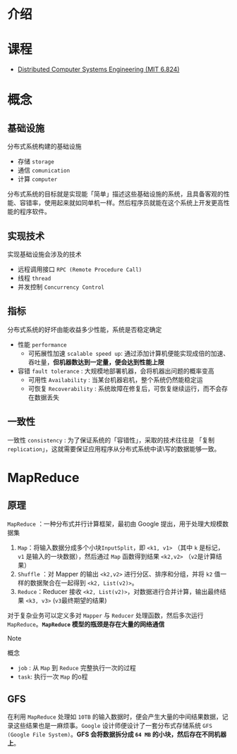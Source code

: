 # 介绍

# 课程

- [Distributed Computer Systems Engineering (MIT 6.824)](https://ocw.mit.edu/courses/6-824-distributed-computer-systems-engineering-spring-2006/download/)


# 概念

## 基础设施



分布式系统构建的基础设施
- 存储 `storage`
- 通信 `comunication`
- 计算 `computer`

分布式系统的目标就是实现能「简单」描述这些基础设施的系统，且具备客观的性能、容错率，使用起来就如同单机一样。然后程序员就能在这个系统上开发更高性能的程序软件。

## 实现技术

实现基础设施会涉及的技术
- 远程调用接口 `RPC (Remote Procedure Call)`
- 线程 `thread`
- 并发控制 `Concurrency Control`

## 指标

分布式系统的好坏由能收益多少性能，系统是否稳定确定
- 性能 `performance` 
  - 可拓展性加速 `scalable speed up`: 通过添加计算机便能实现成倍的加速、吞吐量，**但机器数达到一定量，便会达到性能上限**
- 容错 `fault tolerance` : 大规模地部署机器，会将机器出问题的概率变高
  - 可用性 `Availability` : 当某台机器宕机，整个系统仍然能稳定运
  - 可恢复 `Recoverability` : 系统故障在修复后，可恢复继续运行，而不会存在数据丢失

## 一致性

一致性 `consistency` : 为了保证系统的「容错性」，采取的技术往往是 「复制 `replication`」，这就需要保证应用程序从分布式系统中读\写的数据能够一致。


# MapReduce

## 原理

`MapReduce` ：一种分布式并行计算框架，最初由 Google 提出，用于处理大规模数据集
1. `Map`：将输入数据分成多个小块`InputSplit`，即 `<k1, v1>` （其中 `k` 是标记， `v1` 是输入的一块数据），然后通过 `Map` 函数得到结果 `<k2,v2>` （`v2`是计算结果）
2. `Shuffle` ：对 Mapper 的输出 `<k2,v2>` 进行分区、排序和分组，并将 `k2` 值一样的数据聚合在一起得到 `<k2, List(v2)>`。
3. `Reduce`：Reducer 接收 `<k2, List(v2)>`，对数据进行合并计算，输出最终结果 `<k3, v3>` (`v3`最终期望的结果)


对于复杂业务可以定义多对 `Mapper` 与 `Reducer` 处理函数，然后多次运行 `MapReduce`。**`MapReduce` 模型的瓶颈是存在大量的网络通信**

> [!note]
> 概念
> - `job` : 从 `Map` 到 `Reduce` 完整执行一次的过程
> - `task`: 执行一次 `Map` 的o程

## GFS

在利用 `MapReduce` 处理如 `10TB` 的输入数据时，便会产生大量的中间结果数据，记录这些结果也是一麻烦事。`Google` 设计师便设计了一套分布式存储系统 `GFS (Google File System)`。**GFS 会将数据拆分成 `64 MB` 的小块，然后存在不同机器上**。
